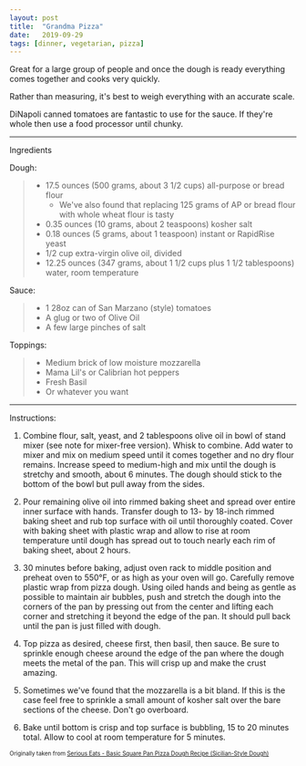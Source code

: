 ```yaml
---
layout: post
title:  "Grandma Pizza"
date:   2019-09-29
tags: [dinner, vegetarian, pizza]
---
```


Great for a large group of people and once the dough is ready everything comes together and cooks very quickly.

Rather than measuring, it's best to weigh everything with an accurate scale.

DiNapoli canned tomatoes are fantastic to use for the sauce. If they're whole then use a food processor until chunky.

---

Ingredients

Dough:

> * 17.5 ounces (500 grams, about 3 1/2 cups) all-purpose or bread flour
>   * We've also found that replacing 125 grams of AP or bread flour with whole wheat flour is tasty
> * 0.35 ounces (10 grams, about 2 teaspoons) kosher salt
> * 0.18 ounces (5 grams, about 1 teaspoon) instant or RapidRise yeast
> * 1/2 cup extra-virgin olive oil, divided
> * 12.25 ounces (347 grams, about 1 1/2 cups plus 1 1/2 tablespoons) water, room temperature

Sauce:

> * 1 28oz can of San Marzano (style) tomatoes
> * A glug or two of Olive Oil
> * A few large pinches of salt

Toppings:

> * Medium brick of low moisture mozzarella
> * Mama Lil's or Calibrian hot peppers
> * Fresh Basil
> * Or whatever you want

---

Instructions:

1. Combine flour, salt, yeast, and 2 tablespoons olive oil in bowl of stand mixer (see note for mixer-free version). Whisk to combine. Add water to mixer and mix on medium speed until it comes together and no dry flour remains. Increase speed to medium-high and mix until the dough is stretchy and smooth, about 6 minutes. The dough should stick to the bottom of the bowl but pull away from the sides.

1. Pour remaining olive oil into rimmed baking sheet and spread over entire inner surface with hands. Transfer dough to 13- by 18-inch rimmed baking sheet and rub top surface with oil until thoroughly coated. Cover with baking sheet with plastic wrap and allow to rise at room temperature until dough has spread out to touch nearly each rim of baking sheet, about 2 hours.

1. 30 minutes before baking, adjust oven rack to middle position and preheat oven to 550°F, or as high as your oven will go. Carefully remove plastic wrap from pizza dough. Using oiled hands and being as gentle as possible to maintain air bubbles, push and stretch the dough into the corners of the pan by pressing out from the center and lifting each corner and stretching it beyond the edge of the pan. It should pull back until the pan is just filled with dough.

1. Top pizza as desired, cheese first, then basil, then sauce. Be sure to sprinkle enough cheese around the edge of the pan where the dough meets the metal of the pan. This will crisp up and make the crust amazing.

1. Sometimes we've found that the mozzarella is a bit bland. If this is the case feel free to sprinkle a small amount of kosher salt over the bare sections of the cheese. Don't go overboard.

1. Bake until bottom is crisp and top surface is bubbling, 15 to 20 minutes total. Allow to cool at room temperature for 5 minutes.

<font size=1>Originally taken from <a href="https://www.seriouseats.com/recipes/2012/07/basic-square-pan-pizza-dough-recipe-sicilian-recipe.html">Serious Eats - Basic Square Pan Pizza Dough Recipe (Sicilian-Style Dough)</a>
